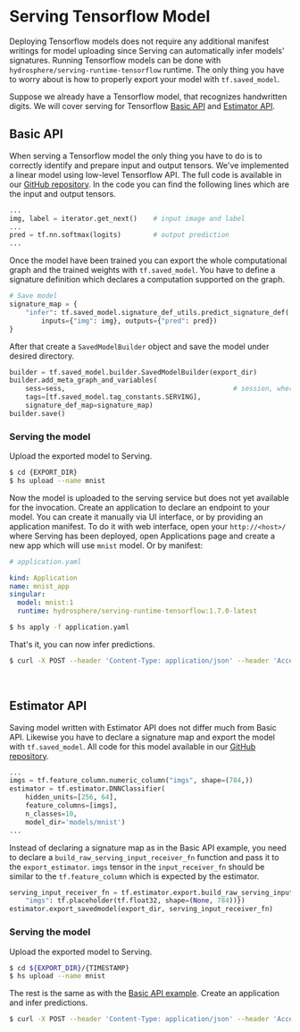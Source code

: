 # Serving Tensorflow Model

Deploying Tensorflow models does not require any additional manifest writings for model uploading since Serving can automatically infer models' signatures. Running Tensorflow models can be done with `hydrosphere/serving-runtime-tensorflow` runtime. The only thing you have to worry about is how to properly export your model with `tf.saved_model`.

Suppose we already have a Tensorflow model, that recognizes handwritten digits. We will cover serving for Tensorflow [Basic API](#basic-api) and [Estimator API](#estimator-api). 

## Basic API

When serving a Tensorflow model the only thing you have to do is to correctly identify and prepare input and output tensors. We've implemented a linear model using low-level Tensorflow API. The full code is available in our [GitHub repository](https://github.com/Hydrospheredata/hydro-serving-example/blob/master/models/mnist/basic-api.py). In the code you can find the following lines which are the input and output tensors. 

```python
...
img, label = iterator.get_next()    # input image and label
...
pred = tf.nn.softmax(logits)        # output prediction
...
```

Once the model have been trained you can export the whole computational graph and the trained weights with `tf.saved_model`. You have to define a signature definition which declares a computation supported on the graph.  

```python
# Save model
signature_map = {
    "infer": tf.saved_model.signature_def_utils.predict_signature_def(
        inputs={"img": img}, outputs={"pred": pred})
}
```

After that create a `SavedModelBuilder` object and save the model under desired directory.

```python
builder = tf.saved_model.builder.SavedModelBuilder(export_dir)
builder.add_meta_graph_and_variables(
    sess=sess,                                          # session, where the graph was initialized
    tags=[tf.saved_model.tag_constants.SERVING], 
    signature_def_map=signature_map)
builder.save()
```

### Serving the model

Upload the exported model to Serving. 

```sh
$ cd {EXPORT_DIR}
$ hs upload --name mnist
```

Now the model is uploaded to the serving service but does not yet available for the invocation. Create an application to declare an endpoint to your model. You can create it manually via UI interface, or by providing an application manifest. To do it with web interface, open your `http://<host>/` where Serving has been deployed, open Applications page and create a new app which will use `mnist` model. Or by manifest:

```yaml
# application.yaml 

kind: Application
name: mnist_app
singular:
  model: mnist:1
  runtime: hydrosphere/serving-runtime-tensorflow:1.7.0-latest
```

```sh
$ hs apply -f application.yaml
```

That's it, you can now infer predictions. 

```sh 
$ curl -X POST --header 'Content-Type: application/json' --header 'Accept: application/json' -d '{ "imgs": [ [ [ 1, 1, 1, ... 1, 1, 1 ] ] ] }' 'https://<host>/gateway/applications/mnist_app/infer'
```

<br>

## Estimator API

Saving model written with Estimator API does not differ much from Basic API. Likewise you have to declare a signature map and export the model with `tf.saved_model`. All code for this model available in our [GitHub repository](https://github.com/Hydrospheredata/hydro-serving-example/blob/master/models/mnist/estimator-api.py).

```python
...
imgs = tf.feature_column.numeric_column("imgs", shape=(784,))
estimator = tf.estimator.DNNClassifier(
    hidden_units=[256, 64],
    feature_columns=[imgs],
    n_classes=10,
    model_dir='models/mnist')
...
```

Instead of declaring a signature map as in the Basic API example, you need to declare a `build_raw_serving_input_receiver_fn` function and pass it to the `export_estimator`. `imgs` tensor in the `input_receiver_fn` should be similar to the `tf.feature_column` which is expected by the estimator. 

```python
serving_input_receiver_fn = tf.estimator.export.build_raw_serving_input_receiver_fn({
    "imgs": tf.placeholder(tf.float32, shape=(None, 784))})
estimator.export_savedmodel(export_dir, serving_input_receiver_fn)
```

### Serving the model

Upload the exported model to Serving. 

```sh 
$ cd ${EXPORT_DIR}/{TIMESTAMP}
$ hs upload --name mnist
```

The rest is the same as with the [Basic API example](#serving-the-model). Create an application and infer predictions. 

```sh 
$ curl -X POST --header 'Content-Type: application/json' --header 'Accept: application/json' -d '{ "imgs": [ [ [ 1, 1, 1, ... 1, 1, 1 ] ] ] }' 'https://<host>/gateway/applications/mnist_app/predict'
```
